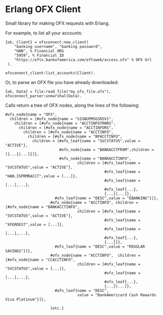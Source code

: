 # Erlang OFX Client

Small library for making OFX requests with Erlang.

For example, to list all your accounts:

    {ok, Client} = ofxconnect:new_client(
        "banking username", "banking password",
        "HAN", % Financial ORG
        "5959", % Financial ID
        "https://eftx.bankofamerica.com/eftxweb/access.ofx" % OFX Url
     ).

    ofxconnect_client:list_accounts(Client).

Or, to parse an OFX file you have already downloaded:

    {ok, Data} = file:read_file("my_ofx_file.ofx"),
    ofxconnect_parser:unmarshal(Data).

Calls return a tree of OFX nodes, along the lines of the following:

```
#ofx_node{name = "OFX",
  children = [#ofx_node{name = "SIGNUPMSGSRSV1",
    children = [#ofx_node{name = "ACCTINFOTRNRS",
      children = [#ofx_node{name = "ACCTINFORS",
        children = [#ofx_node{name = "ACCTINFO",
          children = [#ofx_node{name = "BPACCTINFO",
            children = [#ofx_leaf{name = "SVCSTATUS",value = "ACTIVE"},
                        #ofx_node{name = "BANKACCTFROM",children = [{...}|...]}]},
                        #ofx_node{name = "BANKACCTINFO",
                                children = [#ofx_leaf{name = "SVCSTATUS",value = "ACTIVE"},
                                            #ofx_leaf{name = "HAN.ISPRMRACCT",value = [...]},
                                            #ofx_leaf{name = [...],...},
                                            #ofx_leaf{...},
                                            {...}|...]},
                      #ofx_leaf{name = "DESC",value = "EBANKING"}]},
                    #ofx_node{name = "ACCTINFO", children = [#ofx_node{name = "BANKACCTINFO",
                                children = [#ofx_leaf{name = "SVCSTATUS",value = "ACTIVE"},
                                            #ofx_leaf{name = "XFERDEST",value = [...]},
                                            #ofx_leaf{name = [...],...},
                                            #ofx_leaf{...},
                                            {...}]},
                      #ofx_leaf{name = "DESC",value = "REGULAR SAVINGS"}]},
                    #ofx_node{name = "ACCTINFO",  children = [#ofx_node{name = "CCACCTINFO",
                                children = [#ofx_leaf{name = "SVCSTATUS",value = [...]},
                                            #ofx_leaf{name = [...],...},
                                            #ofx_leaf{...},
                                            {...}|...]},
                      #ofx_leaf{name = "DESC",
                                value = "BankAmericard Cash Rewards Visa Platinum"}]},

                    [etc.]
```

